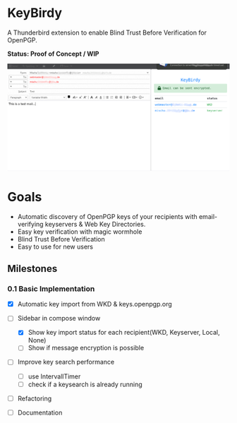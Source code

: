 # KeyBirdy
A Thunderbird extension to enable Blind Trust Before Verification for OpenPGP.

**Status: Proof of Concept / WIP**

![screenshot](https://raw.githubusercontent.com/nebulak/keybirdy/master/docs/screenshots/compose.png "Screenshot of compose window")



# Goals

  * Automatic discovery of OpenPGP keys of your recipients with email-verifying keyservers
& Web Key Directories.
  * Easy key verification with magic wormhole
  * Blind Trust Before Verification
  * Easy to use for new users

## Milestones

### 0.1 Basic Implementation

  - [x] Automatic key import from WKD & keys.openpgp.org
  - [ ] Sidebar in compose window
    - [x] Show key import status for each recipient(WKD, Keyserver, Local, None)
    - [ ] Show if message encryption is possible
  - [ ] Improve key search performance
    - [ ] use IntervallTimer
    - [ ] check if a keysearch is already running
  - [ ] Refactoring
  - [ ] Documentation



